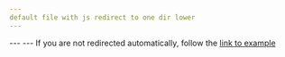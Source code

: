 ```yaml
---
default file with js redirect to one dir lower
---
```


<html lang="en-US">
    <head>
        <meta charset="UTF-8">
        <meta http-equiv="refresh" content="1;url=/index.html">
        <script type="text/javascript">
            window.location.href = "/index.html"
        </script>
        <title>Page Redirection</title>
    </head>
    <body>
        ---
        <!-- Note: don't tell people to `click` the link, just tell them that it is a link. -->
        ---
        If you are not redirected automatically, follow the <a href='/index.html'>link to example</a>
    </body>
</html>
